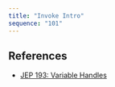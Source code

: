 ```yaml
---
title: "Invoke Intro"
sequence: "101"
---
```


## References

- [JEP 193: Variable Handles](https://openjdk.java.net/jeps/193)
